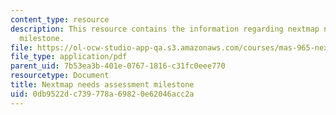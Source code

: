 ```yaml
---
content_type: resource
description: This resource contains the information regarding nextmap needs assessment
  milestone.
file: https://ol-ocw-studio-app-qa.s3.amazonaws.com/courses/mas-965-nextlab-i-designing-mobile-technologies-for-the-next-billion-users-fall-2008/0db9522dc739778a69820e62046acc2a_MITMAS_965F08_nextmap_m2.pdf
file_type: application/pdf
parent_uid: 7b53ea3b-401e-0767-1816-c31fc0eee770
resourcetype: Document
title: Nextmap needs assessment milestone
uid: 0db9522d-c739-778a-6982-0e62046acc2a
---
```

